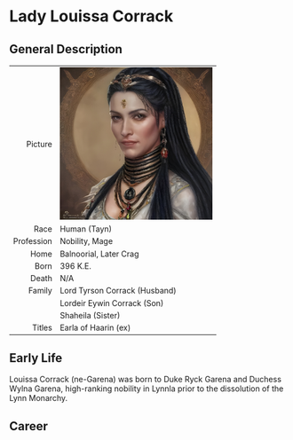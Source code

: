 # Lady Louissa Corrack

## General Description
| | |
|-------------:|:--------------------|
| Picture      | <img src="images/people/Louissa.jpg" alt="Lady Louissa Corrack" width="275"/> |
| Race         | Human (Tayn)                        |
| Profession   | Nobility, Mage                       |
| Home         | Balnoorial, Later Crag               |
| Born         | 396 K.E.                             |
| Death        | N/A                                  |
| Family       | Lord Tyrson Corrack (Husband)        |
|              | Lordeir Eywin Corrack (Son)          |
|              | Shaheila (Sister)                    |
| Titles       | Earla of Haarin (ex)                 |

## Early Life

Louissa Corrack (ne-Garena) was born to Duke Ryck Garena and Duchess Wylna Garena, high-ranking nobility in Lynnla prior to the dissolution of the Lynn Monarchy.

## Career

